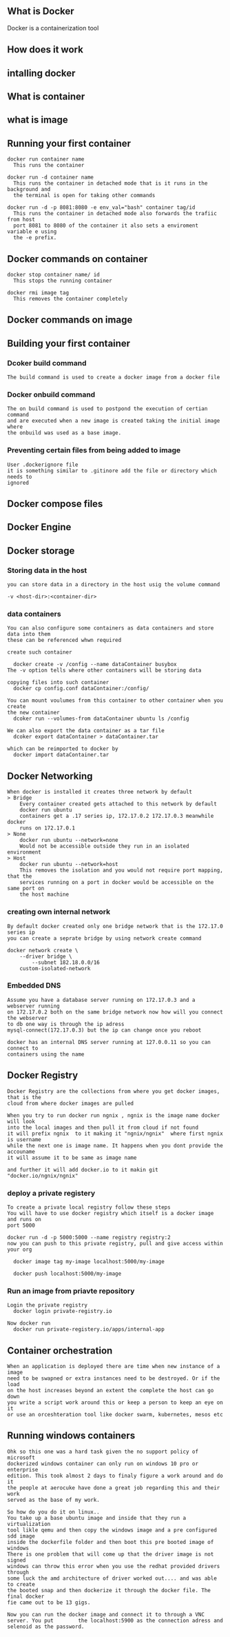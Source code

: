 ## What is Docker
   
   Docker is a containerization tool 

## How does it work

## intalling docker

## What is container

## what is image

## Running your first container
	docker run container name
	  This runs the container 

	docker run -d container name
	  This runs the container in detached mode that is it runs in the background and
	  the terminal is open for taking other commands

	docker run -d -p 8081:8080 -e env_val="bash" container tag/id
	  This runs the container in detached mode also forwards the trafiic from host
	  port 8081 to 8080 of the container it also sets a enviroment variable e using 
	  the -e prefix.


## Docker commands on container

	docker stop container name/ id
	  This stops the running container 
	
	docker rmi image tag
	  This removes the container completely

## Docker commands on image

## Building your first container

### Dcoker build command
	The build command is used to create a docker image from a docker file
### Docker onbuild command
	The on build command is used to postpond the execution of certian command
	and are executed when a new image is created taking the initial image where
	the onbuild was used as a base image.

### Preventing certain files from being added to image
	User .dockerignore file
	it is something similar to .gitinore add the file or directory which needs to 
	ignored 

## Docker compose files 

## Docker Engine

## Docker storage

### Storing data in the host 
	you can store data in a directory in the host usig the volume command
	
	-v <host-dir>:<container-dir>

### data containers
	You can also configure some containers as data containers and store data into them
	these can be referenced whwn required

	create such container

	  docker create -v /config --name dataContainer busybox
	The -v option tells where other containers will be storing data

	copying files into such container
	  docker cp config.conf dataContainer:/config/

	You can mount voulumes from this container to other container when you create 
	the new container 
	  dcoker run --volumes-from dataContainer ubuntu ls /config
	
	We can also export the data container as a tar file 
	  dcoker export dataContainer > dataContainer.tar

	which can be reimported to docker by
	  docker import dataContainer.tar

	

## Docker Networking

	When docker is installed it creates three network by default
	> Bridge
		Every container created gets attached to this network by default
		docker run ubuntu
		containers get a .17 series ip, 172.17.0.2 172.17.0.3 meanwhile docker
		runs on 172.17.0.1
	> None 
		docker run ubuntu --network=none
		Would not be accessible outside they run in an isolated environment
	> Host
		docker run ubuntu --network=host
		This removes the isolation and you would not require port mapping, that the
		services running on a port in docker would be accessible on the same port on
		the host machine 

### creating own internal network

	By default docker created only one bridge network that is the 172.17.0 series ip
	you can create a seprate bridge by using network create command

	docker network create \
	    --driver bridge \
            --subnet 182.18.0.0/16
	    custom-isolated-network

### Embedded DNS
	Assume you have a database server running on 172.17.0.3 and a webserver running
	on 172.17.0.2 both on the same bridge network now how will you connect the webserver
	to db one way is through the ip adress
	mysql-connect(172.17.0.3) but the ip can change once you reboot
	
	docker has an internal DNS server running at 127.0.0.11 so you can connect to 
	containers using the name

## Docker Registry
	Docker Registry are the collections from where you get docker images, that is the 
	cloud from where docker images are pulled

	When you try to run docker run ngnix , ngnix is the image name docker will look
	into the local images and then pull it from cloud if not found 
	it will prefix ngnix  to it making it "ngnix/ngnix"  where first ngnix is username
	while the next one is image name. It happens when you dont provide the accouname
	it will assume it to be same as image name

	and further it will add docker.io to it makin git "docker.io/ngnix/ngnix"

### deploy a private registery
	To create a private local registry follow these steps
	You will have to use docker registry which itself is a docker image and runs on
	port 5000
	
	docker run -d -p 5000:5000 --name registry registry:2
	now you can push to this private registry, pull and give access within your org

	  docker image tag my-image localhost:5000/my-image

	  docker push localhost:5000/my-image

### Run an image from priavte repository

	Login the private registry
	  docker login private-registry.io
	
	Now docker run	
	  docker run private-registery.io/apps/internal-app

## Container orchestration

	When an application is deployed there are time when new instance of a image
	need to be swapned or extra instances need to be destroyed. Or if the load 
	on the host increases beyond an extent the complete the host can go down
	you write a script work around this or keep a person to keep an eye on it
	or use an orceshteration tool like docker swarm, kubernetes, mesos etc


## Running windows containers 
	Ohk so this one was a hard task given the no support policy of microsoft 
	dockerized windows container can only run on windows 10 pro or enterprise 
	edition. This took almost 2 days to finaly figure a work around and do it
	the people at aerocuke have done a great job regarding this and their work
	served as the base of my work. 
	
	So how do you do it on linux.. 
	You take up a base ubuntu image and inside that they run a virtualization
	tool likle qemu and then copy the windows image and a pre configured sdd image
	inside the dockerfile folder and then boot this pre booted image of windows
	There is one problem that will come up that the driver image is not signed 
	windows can throw this error when you use the redhat provided drivers through
	some luck the amd architecture of driver worked out.... and was able to create	
	the booted snap and then dockerize it through the docker file. The final docker
	fie came out to be 13 gigs.
	
	Now you can run the docker image and connect it to through a VNC server. You put 		the localhost:5900 as the connection adress and selenoid as the password.
	

